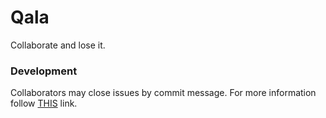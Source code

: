 # Qala
Collaborate and lose it.

### Development
Collaborators may close issues by commit message. For more information follow [THIS](https://help.github.com/articles/closing-issues-via-commit-messages/) link.
